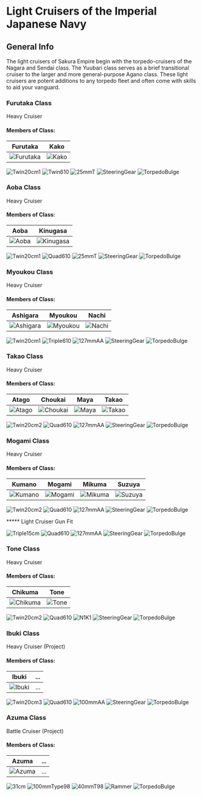 # Light Cruisers of the Imperial Japanese Navy

## General Info

The light cruisers of Sakura Empire begin with the torpedo-cruisers of the Nagara and Sendai class. The Yuubari class serves as a brief transitional cruiser to the larger and more general-purpose Agano class. These light cruisers are potent additions to any torpedo fleet and often come with skills to aid your vanguard.

### Furutaka Class

Heavy Cruiser <br/>

#### Members of Class: <br/>
Furutaka | Kako |
| ------ | ------ |
![Furutaka](/Icons/Ship/SakuraEmpire/Furutaka.png) | ![Kako](/Icons/Ship/SakuraEmpire/Kako.png) <br/>

![Twin20cm1](/Icons/Equipment/Guns/CA/50Caliber3rdYearType20cmNo1.png)
![Twin610](/Icons/Equipment/Torpedo/Surface/610mmTwinIJN.png)
![25mmT](/Icons/Equipment/AA/25mmType96T.png)
![SteeringGear](/Icons/Equipment/Auxiliary/SteeringGear.png)
![TorpedoBulge](/Icons/Equipment/Auxiliary/TorpedoBulge.png) <br/>

### Aoba Class

Heavy Cruiser <br/>

#### Members of Class: <br/>
Aoba | Kinugasa |
| ------ | ------ |
![Aoba](/Icons/Ship/SakuraEmpire/Aoba.png) | ![Kinugasa](/Icons/Ship/SakuraEmpire/Kinugasa.png) <br/>

![Twin20cm1](/Icons/Equipment/Guns/CA/50Caliber3rdYearType20cmNo1.png)
![Quad610](/Icons/Equipment/Torpedo/Surface/610mmQuadIJN.png)
![25mmT](/Icons/Equipment/AA/25mmType96T.png)
![SteeringGear](/Icons/Equipment/Auxiliary/SteeringGear.png)
![TorpedoBulge](/Icons/Equipment/Auxiliary/TorpedoBulge.png) <br/>

### Myoukou Class

Heavy Cruiser <br/>

#### Members of Class: <br/>
Ashigara | Myoukou | Nachi |
| ------ | ------ | ------ |
![Ashigara](/Icons/Ship/SakuraEmpire/Ashigara.png) | ![Myoukou](/Icons/Ship/SakuraEmpire/Myoukou.png) | ![Nachi](/Icons/Ship/SakuraEmpire/Nachi.png)<br/>

![Twin20cm1](/Icons/Equipment/Guns/CA/50Caliber3rdYearType20cmNo1.png)
![Triple610](/Icons/Equipment/Torpedo/Surface/610mmTripleIJN.png)
![127mmAA](/Icons/Equipment/AA/40CaliberType8912.7cm.png)
![SteeringGear](/Icons/Equipment/Auxiliary/SteeringGear.png)
![TorpedoBulge](/Icons/Equipment/Auxiliary/TorpedoBulge.png) <br/>

### Takao Class

Heavy Cruiser <br/>

#### Members of Class: <br/>
Atago | Choukai| Maya | Takao |
| ------ | ------ | ------ | ------ |
![Atago](/Icons/Ship/SakuraEmpire/Atago.png) | ![Choukai](/Icons/Ship/SakuraEmpire/Choukai.png) | ![Maya](/Icons/Ship/SakuraEmpire/Maya.png) | ![Takao](/Icons/Ship/SakuraEmpire/Takao.png) <br/>

![Twin20cm2](/Icons/Equipment/Guns/CA/50Caliber3rdYearType20cmNo2.png)
![Quad610](/Icons/Equipment/Torpedo/Surface/610mmQuadIJN.png)
![127mmAA](/Icons/Equipment/AA/40CaliberType8912.7cm.png)
![SteeringGear](/Icons/Equipment/Auxiliary/OxygenTorpedoUR.png)
![TorpedoBulge](/Icons/Equipment/Auxiliary/TorpedoBulge.png) <br/>

### Mogami Class

Heavy Cruiser <br/>

#### Members of Class: <br/>
Kumano | Mogami | Mikuma | Suzuya |
| ------ | ------ | ------ | ------ |
![Kumano](/Icons/Ship/SakuraEmpire/Kumano.png) | ![Mogami](/Icons/Ship/SakuraEmpire/Mogami.png) | ![Mikuma](/Icons/Ship/SakuraEmpire/Mikuma.png) | ![Suzuya](/Icons/Ship/SakuraEmpire/Suzuya.png) <br/>

![Twin20cm2](/Icons/Equipment/Guns/CA/50Caliber3rdYearType20cmNo2.png)
![Quad610](/Icons/Equipment/Torpedo/Surface/610mmQuadIJN.png)
![127mmAA](/Icons/Equipment/AA/40CaliberType8912.7cm.png)
![SteeringGear](/Icons/Equipment/Auxiliary/OxygenTorpedoUR.png)
![TorpedoBulge](/Icons/Equipment/Auxiliary/TorpedoBulge.png) <br/>

***** Light Cruiser Gun Fit

![Triple15cm](/Icons/Equipment/Guns/CL/60Caliber3rdYearType15.5cm.png)
![Quad610](/Icons/Equipment/Torpedo/Surface/610mmQuadIJN.png)
![127mmAA](/Icons/Equipment/AA/40CaliberType8912.7cm.png)
![SteeringGear](/Icons/Equipment/Auxiliary/OxygenTorpedoUR.png)
![TorpedoBulge](/Icons/Equipment/Auxiliary/TorpedoBulge.png) <br/>

### Tone Class

Heavy Cruiser <br/>

#### Members of Class: <br/>
Chikuma | Tone |
| ------ | ------ |
![Chikuma](/Icons/Ship/SakuraEmpire/Chikuma.png) | ![Tone](/Icons/Ship/SakuraEmpire/Tone.png) <br/>

![Twin20cm2](/Icons/Equipment/Guns/CA/50Caliber3rdYearType20cmNo2.png)
![Quad610](/Icons/Equipment/Torpedo/Surface/610mmQuadIJN.png)
![N1K1](/Icons/Equipment/Aircraft/Seaplant/N1K1.png)
![SteeringGear](/Icons/Equipment/Auxiliary/OxygenTorpedoUR.png)
![TorpedoBulge](/Icons/Equipment/Auxiliary/TorpedoBulge.png) <br/>

### Ibuki Class

Heavy Cruiser (Project) <br/>

#### Members of Class: <br/>
Ibuki | ... 
| ------ | ------ |
![Ibuki](/Icons/Ship/SakuraEmpire/Ibuki.png) | ... <br/>

![Twin20cm3](/Icons/Equipment/Guns/CA/50Caliber3rdYearType20cmNo3.png)
![Quad610](/Icons/Equipment/Torpedo/Surface/610mmQuadIJN-Kai.png)
![100mmAA](/Icons/Equipment/AA/65CaliberType8810cm.png)
![SteeringGear](/Icons/Equipment/Auxiliary/OxygenTorpedoUR.png)
![TorpedoBulge](/Icons/Equipment/Auxiliary/TorpedoBulge.png) <br/>

### Azuma Class

Battle Cruiser (Project) <br/>

#### Members of Class: <br/>
Azuma | ... 
| ------ | ------ |
![Azuma](/Icons/Ship/SakuraEmpire/Azuma.png) | ... <br/>

![31cm](/Icons/Equipment/Guns/CB/60CaliberType031cm.png)
![100mmType98](/Icons/Equipment/Guns/DD/65CaliberType9810cm.png)
![40mmT98](/Icons/Equipment/AA/40mmType98.png)
![Rammer](/Icons/Equipment/Auxiliary/Rammer.png)
![TorpedoBulge](/Icons/Equipment/Auxiliary/TorpedoBulge.png) <br/>